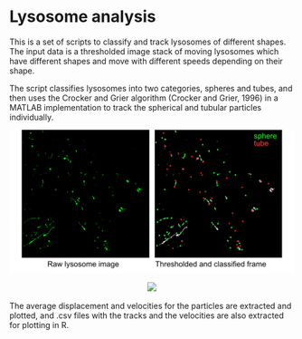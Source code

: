 # Lysosome analysis

This is a set of scripts to classify and track lysosomes of different shapes. 
The input data is a thresholded image stack of moving lysosomes which have different
shapes and move with different speeds depending on their shape.

The script classifies lysosomes into two categories, spheres and tubes, and then uses the Crocker and Grier
algorithm (Crocker and Grier, 1996) in a MATLAB implementation to track the spherical and tubular particles individually.

![Lysosomes](images/lysosomeClassification.jpg)

<p align="center"> 
<img src="https://github.com/pedropabloVR/lysosome_analysis/images/lysosomeClassification.jpg">
</p>

The average displacement and velocities for the particles are extracted and plotted, and .csv files with the 
tracks and the velocities are also extracted for plotting in R. 
